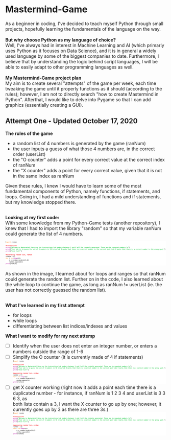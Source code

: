 # Mastermind-Game
As a beginner in coding, I've decided to teach myself Python through small projects, hopefully learning the fundamentals of the language on the way.<br/><br/>
**But why choose Python as my language of choice?** <br/>
Well, I've always had in interest in Machine Learning and AI (which primarly uses Python as it focuses on Data Science), and it is in general a widely used language by some of the biggest companies to date. Furthermore, I believe that by understanding the logic behind script languages, I will be able to easily adapt to other programming languages as well.<br/><br/>
**My Mastermind-Game project plan**<br/>
My aim is to create several "attempts" of the game per week, each time tweaking the game until it properly functions as it should (according to the rules); however, I am not to directly search "how to create Mastermind in Python". Afterthat, I would like to delve into Pygame so that I can add graphics (essentially creating a GUI). 

## Attempt One - Updated October 17, 2020
**The rules of the game**<br/>
* a random list of 4 numbers is generated by the game (ranNum)
* the user inputs a guess of what those 4 numbers are, in the correct order (userList)
* the "O counter" adds a point for every correct value at the correct index of ranNum
* the "X counter" adds a point for every correct value, given that it is not in the same index as ranNum <br/>

Given these rules, I knew I would have to learn some of the most fundamental components of Python, namely functions, if statements, and loops. Going in, I had a mild understanding of functions and if statements, but my knowledge stopped there. <br/><br/>

**Looking at my first code:**<br/>
With some knowledge from my Python-Game tests (another repository), I knew that I had to import the library "random" so that my variable ranNum could generate the list of 4 numbers. 

![Generating ranNum](https://github.com/j3nny-zhang/Mastermind-Game/blob/main/images/generating_ranNum.png)

As shown in the image, I learned about for loops and ranges so that ranNum could generate the random list. Further on in the code, I also learned about the while loop to continue the game, as long as ranNum != userList (ie. the user has not correctly guessed the random list). <br/><br/>

**What I've learned in my first attempt**
* for loops
* while loops
* differentiating between list indices/indexes and values

**What I want to modify for my next attemp** <br/>
- [ ] Identify when the user does not enter an integer number, or enters a numbers outside the range of 1-6
- [ ] Simplify the O counter (it is currently made of 4 if statements)
![O_counter](https://github.com/j3nny-zhang/Mastermind-Game/blob/main/images/generating_ranNum.png)
- [ ] get X counter working (right now it adds a point each time there is a duplicated number - for instance, if ranNum is 1 2 3 4 and userList is 3 3 6 3, as <br/>
both lists contain a 3, I want the X counter to go up by one; however, it currently goes up by 3 as there are three 3s.)
![X_counter](https://github.com/j3nny-zhang/Mastermind-Game/blob/main/images/generating_ranNum.png)
